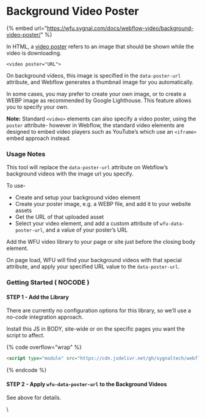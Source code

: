 # Background Video Poster

{% embed url="https://wfu.sygnal.com/docs/webflow-video/background-video-poster/" %}

In HTML, a [video poster](https://developer.mozilla.org/en-US/docs/Web/HTML/Element/video#attr-poster) refers to an image that should be shown while the video is downloading.

```
<video poster="URL">
```

On background videos, this image is specified in the `data-poster-url` attribute, and Webflow generates a thumbnail image for you automatically.

In some cases, you may prefer to create your own image, or to create a WEBP image as recommended by Google Lighthouse. This feature allows you to specify your own.

**Note:** Standard `<video>` elements can also specify a video poster, using the `poster` attribute- however in Webflow, the standard video elements are designed to embed video players such as YouTube’s which use an `<iframe>` embed approach instead.

### Usage Notes <a href="#usage-notes" id="usage-notes"></a>

This tool will replace the `data-poster-url` attribute on Webflow’s background videos with the image url you specify.

To use-

* Create and setup your background video element
* Create your poster image, e.g. a WEBP file, and add it to your website assets
* Get the URL of that uploaded asset
* Select your video element, and add a custom attribute of `wfu-data-poster-url`, and a value of your poster’s URL

Add the WFU video library to your page or site just before the closing body element.

On page load, WFU will find your background videos with that special attribute, and apply your specified URL value to the `data-poster-url`.

### Getting Started ( NOCODE ) <a href="#getting-started-nocode" id="getting-started-nocode"></a>

#### STEP 1 - Add the Library <a href="#step-1---add-the-library" id="step-1---add-the-library"></a>

There are currently no configuration options for this library, so we’ll use a _no-code_ integration approach.

Install this JS in BODY, site-wide or on the specific pages you want the script to affect.

{% code overflow="wrap" %}
```html
<script type="module" src="https://cdn.jsdelivr.net/gh/sygnaltech/webflow-util@4.11/src/nocode/webflow-video.min.js"></script>
```
{% endcode %}

#### STEP 2 - Apply `wfu-data-poster-url` to the Background Videos <a href="#step-2---apply-wfu-data-poster-url-to-the-background-videos" id="step-2---apply-wfu-data-poster-url-to-the-background-videos"></a>

See above for details.

\
